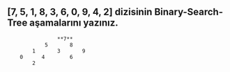 ## [7, 5, 1, 8, 3, 6, 0, 9, 4, 2] dizisinin Binary-Search-Tree aşamalarını yazınız.


                    **7**
                5       8
            1       3       9
        0      4        6
            2